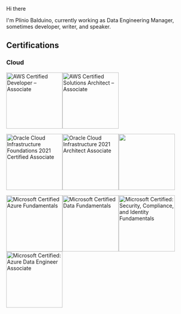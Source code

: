 Hi there

I'm Plínio Balduino, currently working as Data Engineering Manager, sometimes developer, writer, and speaker.

## Certifications

### Cloud

<img src="https://images.credly.com/size/680x680/images/b9feab85-1a43-4f6c-99a5-631b88d5461b/image.png" width="150" alt="AWS Certified Developer – Associate" /><img src="https://images.credly.com/size/680x680/images/0e284c3f-5164-4b21-8660-0d84737941bc/image.png" width="150" alt="AWS Certified Solutions Architect – Associate" />

<img src="https://images.credly.com/size/680x680/images/27db49f3-8bae-4314-8a84-884935b569db/50_Oracle_Cloud_Infrastructure.png" width="150" alt="Oracle Cloud Infrastructure Foundations 2021 Certified Associate" /><img src="https://images.credly.com/images/9819ade4-8c28-4f2e-8c19-eac82857b71f/1072-21_Oracle_Cloud_Infrastructure_Architect.png" width="150" alt="Oracle Cloud Infrastructure 2021 Architect Associate" /><img src="https://images.credly.com/size/680x680/images/b161af4b-d800-4c96-a323-a9a950d2440f/60_Oracle_Cloud_Infrastructure_Architect.png" width="150" />

<img src="https://images.credly.com/images/be8fcaeb-c769-4858-b567-ffaaa73ce8cf/twitter_thumb_201604_image.png" width="150" alt="Microsoft Certified Azure Fundamentals" /><img src="https://images.credly.com/images/70eb1e3f-d4de-4377-a062-b20fb29594ea/azure-data-fundamentals-600x600.png" width="150" alt="Microsoft Certified Data Fundamentals" /><img src="https://user-images.githubusercontent.com/32979/174675855-d1118b5d-b5f0-4046-a955-89640c6a376d.png" width="150" alt="Microsoft Certified: Security, Compliance, and Identity Fundamentals" /><img src="https://images.credly.com/size/680x680/images/61542181-0e8d-496c-a17c-3d4bf590eda1/azure-data-engineer-associate-600x600.png" width="150" alt="Microsoft Certified: Azure Data Engineer Associate" />
